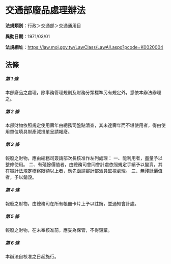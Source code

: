 # 交通部廢品處理辦法

**法規類別**：行政＞交通部＞交通通用目

**異動日期**：1971/03/01  

**法規網址**：https://law.moj.gov.tw/LawClass/LawAll.aspx?pcode=K0020004





## 法條
##### 第 1 條
本部廢品之處理，除事務管理規則及財務分類標準另有規定外，悉依本辦法辦理之。

##### 第 2 條
本部財物依照規定使用壽年由總務司盤點清查，其未達壽年而不堪使用者，得由使用單位填具財產減損單呈請報廢。

##### 第 3 條
報廢之財物，應由總務司簽請部次長核准作左列處理：
一、能利用者，盡量予以整修使用。
二、有殘餘價值者，由總務司會同會計處依照規定手續予以變賣，其在審計法規定稽察限額以上者，應先函請審計部派員監視處理。
三、無殘餘價值者，予以銷毀。

##### 第 4 條
報廢之財物，由總務司在所有帳冊卡片上予以註銷，並通知會計處。

##### 第 5 條
報廢之財物，在未奉核准前，應妥為保管，不得毀棄。

##### 第 6 條
本辦法自核准之日起施行。


